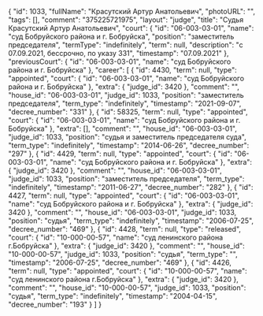 {
    "id": 1033,
    "fullName": "Красутский Артур Анатольевич",
    "photoURL": "",
    "tags": [],
    "comment": "375225721975",
    "layout": "judge",
    "title": "Судья Красутский Артур Анатольевич",
    "court": {
        "id": "06-003-03-01",
        "name": "суд Бобруйского района и г. Бобруйска",
        "position": "заместитель председателя",
        "termType": "indefinitely",
        "term": null,
        "description": "c 07.09.2021, бессрочно, по указу 331",
        "timestamp": "07.09.2021"
    },
    "previousCourt": {
        "id": "06-003-03-01",
        "name": "суд Бобруйского района и г. Бобруйска"
    },
    "career": [
        {
            "id": 4430,
            "term": null,
            "type": "appointed",
            "court": {
                "id": "06-003-03-01",
                "name": "суд Бобруйского района и г. Бобруйска"
            },
            "extra": {
                "judge_id": 3420
            },
            "comment": "",
            "house_id": "06-003-03-01",
            "judge_id": 1033,
            "position": "заместитель председателя",
            "term_type": "indefinitely",
            "timestamp": "2021-09-07",
            "decree_number": "331"
        },
        {
            "id": 58325,
            "term": null,
            "type": "appointed",
            "court": {
                "id": "06-003-03-01",
                "name": "суд Бобруйского района и г. Бобруйска"
            },
            "extra": [],
            "comment": "",
            "house_id": "06-003-03-01",
            "judge_id": 1033,
            "position": "судья и заместитель председателя суда",
            "term_type": "indefinitely",
            "timestamp": "2014-06-26",
            "decree_number": "297"
        },
        {
            "id": 4429,
            "term": null,
            "type": "appointed",
            "court": {
                "id": "06-003-03-01",
                "name": "суд Бобруйского района и г. Бобруйска"
            },
            "extra": {
                "judge_id": 3420
            },
            "comment": "",
            "house_id": "06-003-03-01",
            "judge_id": 1033,
            "position": "заместитель председателя",
            "term_type": "indefinitely",
            "timestamp": "2011-06-27",
            "decree_number": "282"
        },
        {
            "id": 4427,
            "term": null,
            "type": "appointed",
            "court": {
                "id": "06-003-03-01",
                "name": "суд Бобруйского района и г. Бобруйска"
            },
            "extra": {
                "judge_id": 3420
            },
            "comment": "",
            "house_id": "06-003-03-01",
            "judge_id": 1033,
            "position": "судья",
            "term_type": "indefinitely",
            "timestamp": "2006-07-25",
            "decree_number": "469"
        },
        {
            "id": 4428,
            "term": null,
            "type": "released",
            "court": {
                "id": "10-000-00-57",
                "name": "суд ленинского района г.Бобруйска"
            },
            "extra": {
                "judge_id": 3420
            },
            "comment": "",
            "house_id": "10-000-00-57",
            "judge_id": 1033,
            "position": "судья",
            "term_type": "",
            "timestamp": "2006-07-25",
            "decree_number": "469"
        },
        {
            "id": 4426,
            "term": null,
            "type": "appointed",
            "court": {
                "id": "10-000-00-57",
                "name": "суд ленинского района г.Бобруйска"
            },
            "extra": {
                "judge_id": 3420
            },
            "comment": "",
            "house_id": "10-000-00-57",
            "judge_id": 1033,
            "position": "судья",
            "term_type": "indefinitely",
            "timestamp": "2004-04-15",
            "decree_number": "193"
        }
    ]
}